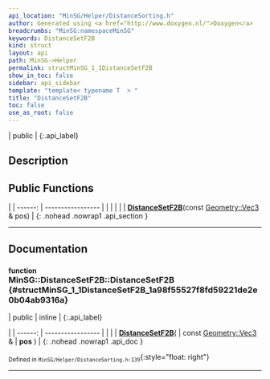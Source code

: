 ```yaml
---
api_location: "MinSG/Helper/DistanceSorting.h"
author: Generated using <a href="http://www.doxygen.nl/">Doxygen</a>
breadcrumbs: "MinSG:namespaceMinSG"
keywords: DistanceSetF2B
kind: struct
layout: api
path: MinSG->Helper
permalink: structMinSG_1_1DistanceSetF2B
show_in_toc: false
sidebar: api_sidebar
template: "template< typename T  > "
title: "DistanceSetF2B"
toc: false
use_as_root: false
---
```


| public |
{:.api_label}

## Description





## Public Functions

|
| ------: | ----------------- |
|  | |
|  | **[DistanceSetF2B](#structMinSG_1_1DistanceSetF2B_1a98f55527f8fd59221de2e0b04ab9316a)**(const [Geometry::Vec3](namespaceGeometry#namespaceGeometry_1ab29e4544da9b15b5bf224cbf5b691313) & pos) |
{: .nohead .nowrap1 .api_section }


-------------------------------------------------------------------

## Documentation

### <small>function</small><br/> MinSG::DistanceSetF2B::DistanceSetF2B {#structMinSG_1_1DistanceSetF2B_1a98f55527f8fd59221de2e0b04ab9316a}

| public | inline |
{:.api_label}

|
| ------: | ----------------- |
|  |
|  **[DistanceSetF2B](#structMinSG_1_1DistanceSetF2B_1a98f55527f8fd59221de2e0b04ab9316a)**( | const [Geometry::Vec3](namespaceGeometry#namespaceGeometry_1ab29e4544da9b15b5bf224cbf5b691313) & | **pos** ) |
{: .nohead .nowrap1 .api_doc }





<sub>Defined in `MinSG/Helper/DistanceSorting.h:139`</sub>{:style="float: right"}

-------------------------------------------------------------------

